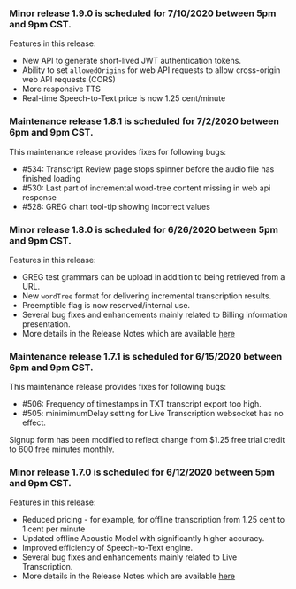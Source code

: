 ### Minor release 1.9.0 is scheduled for 7/10/2020 between 5pm and 9pm CST.

Features in this release:
* New API to generate short-lived JWT authentication tokens. 
* Ability to set `allowedOrigins` for web API requests to allow cross-origin web API requests (CORS)
* More responsive TTS
* Real-time Speech-to-Text price is now 1.25 cent/minute

### Maintenance release 1.8.1 is scheduled for 7/2/2020 between 6pm and 9pm CST.
This maintenance release provides fixes for following bugs:
* #534: Transcript Review page stops spinner before the audio file has finished loading
* #530: Last part of incremental word-tree content missing in web api response
* #528: GREG chart tool-tip showing incorrect values

### Minor release 1.8.0 is scheduled for 6/26/2020 between 5pm and 9pm CST.

Features in this release:
  * GREG test grammars can be upload in addition to being retrieved from a URL.
  * New `wordTree` format for delivering incremental transcription results.
  * Preemptible flag is now reserved/internal use.
  * Several bug fixes and enhancements mainly related to Billing information presentation.
  * More details in the Release Notes which are available [here](https://raw.githubusercontent.com/voicegain/platform/master/RELEASE.md)

### Maintenance release 1.7.1 is scheduled for 6/15/2020 between 6pm and 9pm CST.
This maintenance release provides fixes for following bugs:
* #506: Frequency of timestamps in TXT transcript export too high.
* #505: minimimumDelay setting for Live Transcription websocket has no effect.

Signup form has been modified to reflect change from $1.25 free trial credit to 600 free minutes monthly. 

### Minor release 1.7.0 is scheduled for 6/12/2020 between 5pm and 9pm CST.

Features in this release:
  * Reduced pricing - for example, for offline transcription from 1.25 cent to 1 cent per minute
  * Updated offline Acoustic Model with significantly higher accuracy.
  * Improved efficiency of Speech-to-Text engine.
  * Several bug fixes and enhancements mainly related to Live Transcription.
  * More details in the Release Notes which are available [here](https://raw.githubusercontent.com/voicegain/platform/master/RELEASE.md)

 





